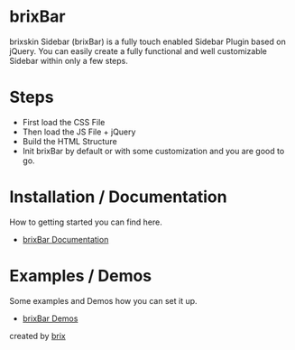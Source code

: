 # brixBar

brixskin Sidebar (brixBar) is a fully touch enabled Sidebar Plugin based on jQuery. You can easily create a fully functional and well customizable Sidebar within only a few steps.

# Steps
  - First load the CSS File
  - Then load the JS File + jQuery
  - Build the HTML Structure
  - Init brixBar by default or with some customization and you are good to go.

# Installation / Documentation
How to getting started you can find here.
 - [brixBar Documentation](http://brixskin.de/sidebar/docs/)

# Examples / Demos
Some examples and Demos how you can set it up.
 - [brixBar Demos](http://brixskin.de/sidebar/demos/)

created by [brix](http://brixskin.de/)
